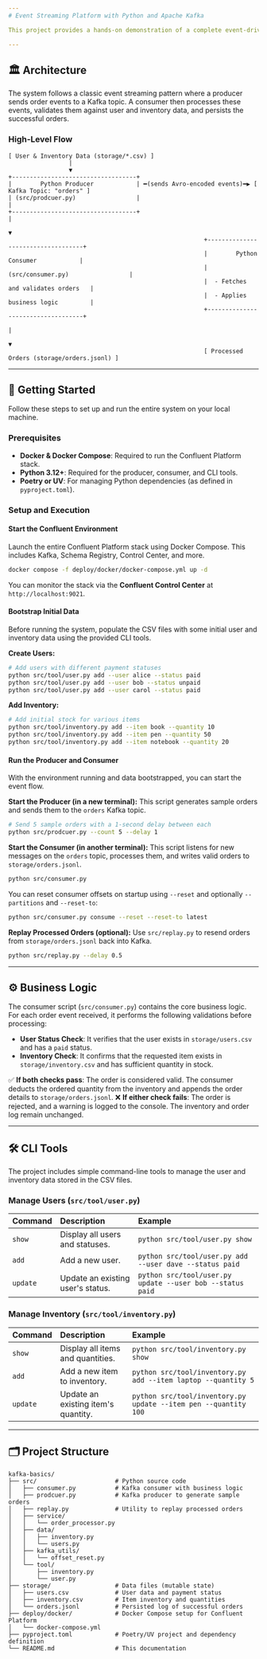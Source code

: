 ```yaml
---
# Event Streaming Platform with Python and Apache Kafka

This project provides a hands-on demonstration of a complete event-driven system built on **Apache Kafka** and the **Confluent Platform**. It showcases how to implement **Python-based producers and consumers** to process a stream of order events, apply business logic against stateful data, and manage the system's state using simple command-line tools.

---
```

## 🏛️ Architecture

The system follows a classic event streaming pattern where a producer sends order events to a Kafka topic. A consumer then processes these events, validates them against user and inventory data, and persists the successful orders.

### High-Level Flow

```
[ User & Inventory Data (storage/*.csv) ]
                 |
                 ▼
+-----------------------------------+
|        Python Producer            | ━(sends Avro-encoded events)━▶ [ Kafka Topic: "orders" ]
| (src/prodcuer.py)                 |                                         |
+-----------------------------------+                                         |
                                                                              ▼
                                                       +-----------------------------------+
                                                       |        Python Consumer            |
                                                       | (src/consumer.py)                 |
                                                       |  - Fetches and validates orders   |
                                                       |  - Applies business logic         |
                                                       +-----------------------------------+
                                                                        |
                                                                        ▼
                                                       [ Processed Orders (storage/orders.jsonl) ]
```

---
## 🚀 Getting Started

Follow these steps to set up and run the entire system on your local machine.

### Prerequisites

* **Docker & Docker Compose**: Required to run the Confluent Platform stack.
* **Python 3.12+**: Required for the producer, consumer, and CLI tools.
* **Poetry or UV**: For managing Python dependencies (as defined in `pyproject.toml`).

### Setup and Execution

#### Start the Confluent Environment

Launch the entire Confluent Platform stack using Docker Compose. This includes Kafka, Schema Registry, Control Center, and more.

```bash
docker compose -f deploy/docker/docker-compose.yml up -d
```

You can monitor the stack via the **Confluent Control Center** at `http://localhost:9021`.

#### Bootstrap Initial Data

Before running the system, populate the CSV files with some initial user and inventory data using the provided CLI tools.

**Create Users:**

```bash
# Add users with different payment statuses
python src/tool/user.py add --user alice --status paid
python src/tool/user.py add --user bob --status unpaid
python src/tool/user.py add --user carol --status paid
```

**Add Inventory:**

```bash
# Add initial stock for various items
python src/tool/inventory.py add --item book --quantity 10
python src/tool/inventory.py add --item pen --quantity 50
python src/tool/inventory.py add --item notebook --quantity 20
```

#### Run the Producer and Consumer

With the environment running and data bootstrapped, you can start the event flow.

**Start the Producer (in a new terminal):**
This script generates sample orders and sends them to the `orders` Kafka topic.

```bash
# Send 5 sample orders with a 1-second delay between each
python src/prodcuer.py --count 5 --delay 1
```

**Start the Consumer (in another terminal):**
This script listens for new messages on the `orders` topic, processes them, and writes valid orders to `storage/orders.jsonl`.

```bash
python src/consumer.py
```
You can reset consumer offsets on startup using `--reset` and optionally
`--partitions` and `--reset-to`:

```bash
python src/consumer.py consume --reset --reset-to latest
```

**Replay Processed Orders (optional):**
Use `src/replay.py` to resend orders from `storage/orders.jsonl` back into Kafka.

```bash
python src/replay.py --delay 0.5
```

---
## ⚙️ Business Logic

The consumer script (`src/consumer.py`) contains the core business logic. For each order event received, it performs the following validations before processing:

* **User Status Check**: It verifies that the user exists in `storage/users.csv` and has a `paid` status.
* **Inventory Check**: It confirms that the requested item exists in `storage/inventory.csv` and has sufficient quantity in stock.

✅ **If both checks pass**: The order is considered valid. The consumer deducts the ordered quantity from the inventory and appends the order details to `storage/orders.jsonl`.
❌ **If either check fails**: The order is rejected, and a warning is logged to the console. The inventory and order log remain unchanged.

---
## 🛠️ CLI Tools

The project includes simple command-line tools to manage the user and inventory data stored in the CSV files.

### Manage Users (`src/tool/user.py`)

| Command | Description                  | Example                               |
| :------ | :--------------------------- | :------------------------------------ |
| `show`  | Display all users and statuses. | `python src/tool/user.py show`        |
| `add`   | Add a new user.              | `python src/tool/user.py add --user dave --status paid` |
| `update` | Update an existing user's status. | `python src/tool/user.py update --user bob --status paid` |

### Manage Inventory (`src/tool/inventory.py`)

| Command | Description                  | Example                               |
| :------ | :--------------------------- | :------------------------------------ |
| `show`  | Display all items and quantities. | `python src/tool/inventory.py show`   |
| `add`   | Add a new item to inventory. | `python src/tool/inventory.py add --item laptop --quantity 5` |
| `update` | Update an existing item's quantity. | `python src/tool/inventory.py update --item pen --quantity 100` |

---
## 🗂️ Project Structure

```
kafka-basics/
├── src/                      # Python source code
│   ├── consumer.py           # Kafka consumer with business logic
│   ├── prodcuer.py           # Kafka producer to generate sample orders
│   ├── replay.py             # Utility to replay processed orders
│   ├── service/
│   │   └── order_processor.py
│   ├── data/
│   │   ├── inventory.py
│   │   └── users.py
│   ├── kafka_utils/
│   │   └── offset_reset.py
│   └── tool/
│       ├── inventory.py
│       └── user.py
├── storage/                  # Data files (mutable state)
│   ├── users.csv             # User data and payment status
│   ├── inventory.csv         # Item inventory and quantities
│   └── orders.jsonl          # Persisted log of successful orders
├── deploy/docker/            # Docker Compose setup for Confluent Platform
│   └── docker-compose.yml
├── pyproject.toml            # Poetry/UV project and dependency definition
└── README.md                 # This documentation
```
